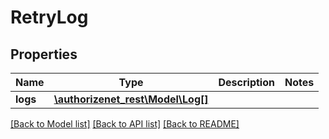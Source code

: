 # RetryLog

## Properties
Name | Type | Description | Notes
------------ | ------------- | ------------- | -------------
**logs** | [**\authorizenet_rest\Model\Log[]**](Log.md) |  | 

[[Back to Model list]](../README.md#documentation-for-models) [[Back to API list]](../README.md#documentation-for-api-endpoints) [[Back to README]](../README.md)


